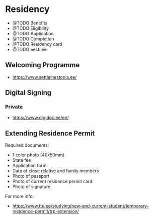 # Residency

* @TODO Benefits
* @TODO Eligibility
* @TODO Application
* @TODO Completion
* @TODO Residency card
* @TODO eesti.ee

## Welcoming Programme
* https://www.settleinestonia.ee/

## Digital Signing

### Private
* https://www.digidoc.ee/en/

## Extending Residence Permit

Required documents:
- 1 color photo (40x50mm)
- State fee
- Application form
- Data of close relative and family members
- Photo of passport
- Photo of current residence permit card
- Photo of signature

For more info:
- https://www.ttu.ee/studying/new-and-current-student/temporary-residence-permit/trp-extension/
